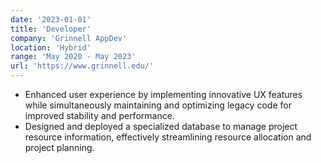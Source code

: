 ```yaml
---
date: '2023-01-01'
title: 'Developer'
company: 'Grinnell AppDev'
location: 'Hybrid'
range: 'May 2020 - May 2023'
url: 'https://www.grinnell.edu/'
---
```


- Enhanced user experience by implementing innovative UX features while simultaneously maintaining and optimizing legacy code for improved stability and performance.
- Designed and deployed a specialized database to manage project resource information, effectively streamlining resource allocation and project planning.

